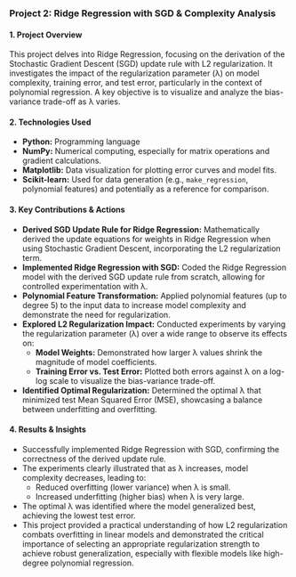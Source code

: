 ### Project 2: Ridge Regression with SGD & Complexity Analysis

#### **1. Project Overview**

This project delves into Ridge Regression, focusing on the derivation of the Stochastic Gradient Descent (SGD) update rule with L2 regularization. It investigates the impact of the regularization parameter (λ) on model complexity, training error, and test error, particularly in the context of polynomial regression. A key objective is to visualize and analyze the bias-variance trade-off as λ varies.

#### **2. Technologies Used**

* **Python:** Programming language
* **NumPy:** Numerical computing, especially for matrix operations and gradient calculations.
* **Matplotlib:** Data visualization for plotting error curves and model fits.
* **Scikit-learn:** Used for data generation (e.g., `make_regression`, polynomial features) and potentially as a reference for comparison.

#### **3. Key Contributions & Actions**

* **Derived SGD Update Rule for Ridge Regression:** Mathematically derived the update equations for weights in Ridge Regression when using Stochastic Gradient Descent, incorporating the L2 regularization term.
* **Implemented Ridge Regression with SGD:** Coded the Ridge Regression model with the derived SGD update rule from scratch, allowing for controlled experimentation with λ.
* **Polynomial Feature Transformation:** Applied polynomial features (up to degree 5) to the input data to increase model complexity and demonstrate the need for regularization.
* **Explored L2 Regularization Impact:** Conducted experiments by varying the regularization parameter (λ) over a wide range to observe its effects on:
    * **Model Weights:** Demonstrated how larger λ values shrink the magnitude of model coefficients.
    * **Training Error vs. Test Error:** Plotted both errors against λ on a log-log scale to visualize the bias-variance trade-off.
* **Identified Optimal Regularization:** Determined the optimal λ that minimized test Mean Squared Error (MSE), showcasing a balance between underfitting and overfitting.

#### **4. Results & Insights**

* Successfully implemented Ridge Regression with SGD, confirming the correctness of the derived update rule.
* The experiments clearly illustrated that as λ increases, model complexity decreases, leading to:
    * Reduced overfitting (lower variance) when λ is small.
    * Increased underfitting (higher bias) when λ is very large.
* The optimal λ was identified where the model generalized best, achieving the lowest test error.
* This project provided a practical understanding of how L2 regularization combats overfitting in linear models and demonstrated the critical importance of selecting an appropriate regularization strength to achieve robust generalization, especially with flexible models like high-degree polynomial regression.